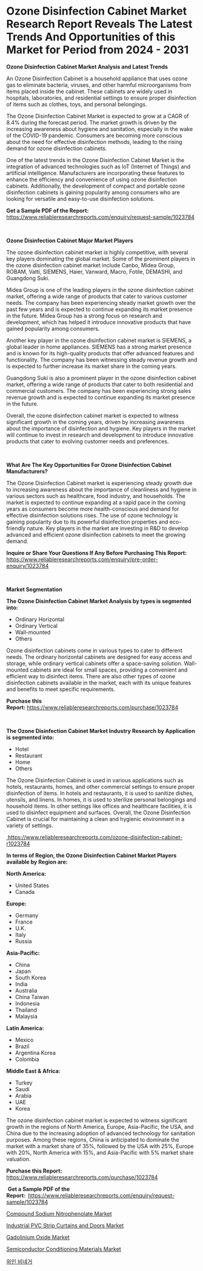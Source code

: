 <p><h1>Ozone Disinfection Cabinet Market Research Report Reveals The Latest Trends And Opportunities of this Market for Period from 2024 - 2031</h1></p><p><strong>Ozone Disinfection Cabinet Market Analysis and Latest Trends</strong></p>
<p><p>An Ozone Disinfection Cabinet is a household appliance that uses ozone gas to eliminate bacteria, viruses, and other harmful microorganisms from items placed inside the cabinet. These cabinets are widely used in hospitals, laboratories, and residential settings to ensure proper disinfection of items such as clothes, toys, and personal belongings.</p><p>The Ozone Disinfection Cabinet Market is expected to grow at a CAGR of 8.4% during the forecast period. The market growth is driven by the increasing awareness about hygiene and sanitation, especially in the wake of the COVID-19 pandemic. Consumers are becoming more conscious about the need for effective disinfection methods, leading to the rising demand for ozone disinfection cabinets.</p><p>One of the latest trends in the Ozone Disinfection Cabinet Market is the integration of advanced technologies such as IoT (Internet of Things) and artificial intelligence. Manufacturers are incorporating these features to enhance the efficiency and convenience of using ozone disinfection cabinets. Additionally, the development of compact and portable ozone disinfection cabinets is gaining popularity among consumers who are looking for versatile and easy-to-use disinfection solutions.</p></p>
<p><strong>Get a Sample PDF of the Report:&nbsp;</strong> <a href="https://www.reliableresearchreports.com/enquiry/request-sample/1023784">https://www.reliableresearchreports.com/enquiry/request-sample/1023784</a></p>
<p>&nbsp;</p>
<p><strong>Ozone Disinfection Cabinet Major Market Players</strong></p>
<p><p>The ozone disinfection cabinet market is highly competitive, with several key players dominating the global market. Some of the prominent players in the ozone disinfection cabinet market include Canbo, Midea Group, ROBAM, Vatti, SIEMENS, Haier, Vanward, Macro, Fotile, DEMASHI, and Guangdong Suki.</p><p>Midea Group is one of the leading players in the ozone disinfection cabinet market, offering a wide range of products that cater to various customer needs. The company has been experiencing steady market growth over the past few years and is expected to continue expanding its market presence in the future. Midea Group has a strong focus on research and development, which has helped it introduce innovative products that have gained popularity among consumers.</p><p>Another key player in the ozone disinfection cabinet market is SIEMENS, a global leader in home appliances. SIEMENS has a strong market presence and is known for its high-quality products that offer advanced features and functionality. The company has been witnessing steady revenue growth and is expected to further increase its market share in the coming years.</p><p>Guangdong Suki is also a prominent player in the ozone disinfection cabinet market, offering a wide range of products that cater to both residential and commercial customers. The company has been experiencing strong sales revenue growth and is expected to continue expanding its market presence in the future.</p><p>Overall, the ozone disinfection cabinet market is expected to witness significant growth in the coming years, driven by increasing awareness about the importance of disinfection and hygiene. Key players in the market will continue to invest in research and development to introduce innovative products that cater to evolving customer needs and preferences.</p></p>
<p>&nbsp;</p>
<p><strong>What Are The Key Opportunities For Ozone Disinfection Cabinet Manufacturers?</strong></p>
<p><p>The Ozone Disinfection Cabinet market is experiencing steady growth due to increasing awareness about the importance of cleanliness and hygiene in various sectors such as healthcare, food industry, and households. The market is expected to continue expanding at a rapid pace in the coming years as consumers become more health-conscious and demand for effective disinfection solutions rises. The use of ozone technology is gaining popularity due to its powerful disinfection properties and eco-friendly nature. Key players in the market are investing in R&D to develop advanced and efficient ozone disinfection cabinets to meet the growing demand.</p></p>
<p><strong>Inquire or Share Your Questions If Any Before Purchasing This Report:</strong> <a href="https://www.reliableresearchreports.com/enquiry/pre-order-enquiry/1023784">https://www.reliableresearchreports.com/enquiry/pre-order-enquiry/1023784</a></p>
<p>&nbsp;</p>
<p><strong>Market Segmentation</strong></p>
<p><strong>The Ozone Disinfection Cabinet Market Analysis by types is segmented into:</strong></p>
<p><ul><li>Ordinary Horizontal</li><li>Ordinary Vertical</li><li>Wall-mounted</li><li>Others</li></ul></p>
<p><p>Ozone disinfection cabinets come in various types to cater to different needs. The ordinary horizontal cabinets are designed for easy access and storage, while ordinary vertical cabinets offer a space-saving solution. Wall-mounted cabinets are ideal for small spaces, providing a convenient and efficient way to disinfect items. There are also other types of ozone disinfection cabinets available in the market, each with its unique features and benefits to meet specific requirements.</p></p>
<p><strong>Purchase this Report:&nbsp;</strong><a href="https://www.reliableresearchreports.com/purchase/1023784">https://www.reliableresearchreports.com/purchase/1023784</a></p>
<p>&nbsp;</p>
<p><strong>The Ozone Disinfection Cabinet Market Industry Research by Application is segmented into:</strong></p>
<p><ul><li>Hotel</li><li>Restaurant</li><li>Home</li><li>Others</li></ul></p>
<p><p>The Ozone Disinfection Cabinet is used in various applications such as hotels, restaurants, homes, and other commercial settings to ensure proper disinfection of items. In hotels and restaurants, it is used to sanitize dishes, utensils, and linens. In homes, it is used to sterilize personal belongings and household items. In other settings like offices and healthcare facilities, it is used to disinfect equipment and surfaces. Overall, the Ozone Disinfection Cabinet is crucial for maintaining a clean and hygienic environment in a variety of settings.</p></p>
<p><a href="https://www.reliableresearchreports.com/ozone-disinfection-cabinet-r1023784">&nbsp;https://www.reliableresearchreports.com/ozone-disinfection-cabinet-r1023784</a></p>
<p><strong>In terms of Region, the Ozone Disinfection Cabinet Market Players available by Region are:</strong></p>
<p>
    <p> <strong> North America: </strong>
        <ul>
            <li>United States</li>
            <li>Canada</li>
        </ul>
        </p> 
    <p> <strong> Europe: </strong>
        <ul>
            <li>Germany</li>
            <li>France</li>
            <li>U.K.</li>
            <li>Italy</li>
            <li>Russia</li>
        </ul>
        </p> 
    <p> <strong> Asia-Pacific: </strong>
        <ul>
            <li>China</li>
            <li>Japan</li>
            <li>South Korea</li>
            <li>India</li>
            <li>Australia</li>
            <li>China Taiwan</li>
            <li>Indonesia</li>
            <li>Thailand</li>
            <li>Malaysia</li>
        </ul>
        </p> 
    <p> <strong> Latin America: </strong>
        <ul>
            <li>Mexico</li>
            <li>Brazil</li>
            <li>Argentina Korea</li>
            <li>Colombia</li>
        </ul>
        </p> 
    <p> <strong> Middle East & Africa: </strong>
        <ul>
            <li>Turkey</li>
            <li>Saudi</li>
            <li>Arabia</li>
            <li>UAE</li>
            <li>Korea</li>
        </ul>
    </p>
    </p>
<p><p>The ozone disinfection cabinet market is expected to witness significant growth in the regions of North America, Europe, Asia-Pacific, the USA, and China due to the increasing adoption of advanced technology for sanitation purposes. Among these regions, China is anticipated to dominate the market with a market share of 35%, followed by the USA with 25%, Europe with 20%, North America with 15%, and Asia-Pacific with 5% market share valuation.</p></p>
<p><strong>Purchase this Report: </strong><a href="https://www.reliableresearchreports.com/purchase/1023784">https://www.reliableresearchreports.com/purchase/1023784</a></p>
<p>&nbsp;<strong>Get a Sample PDF of the Report:&nbsp;&nbsp;</strong><a href="https://www.reliableresearchreports.com/enquiry/request-sample/1023784">https://www.reliableresearchreports.com/enquiry/request-sample/1023784</a></p>
<p><strong></strong></p>
<p><p><a href="https://github.com/mharielmesa/Market-Research-Report-List-3/blob/main/compound-sodium-nitrophenolate-market.md">Compound Sodium Nitrophenolate Market</a></p><p><a href="https://issuu.com/reportprime-2/docs/industrial-pvc-strip-curtains-and-doors-market-siz">Industrial PVC Strip Curtains and Doors Market</a></p><p><a href="https://github.com/dringals/Market-Research-Report-List-4/blob/main/gadolinium-oxide-market.md">Gadolinium Oxide Market</a></p><p><a href="https://issuu.com/reportprime-2/docs/semiconductor-conditioning-materials-market-size-2">Semiconductor Conditioning Materials Market</a></p><p><a href="https://github.com/brendon65677/Market-Research-Report-List-1/blob/main/508190048548.md">와인 비네거</a></p></p>
